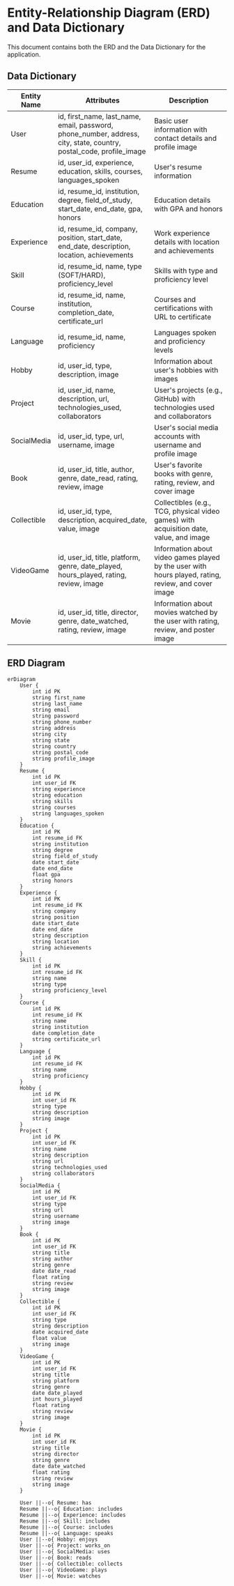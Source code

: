 # Entity-Relationship Diagram (ERD) and Data Dictionary

This document contains both the ERD and the Data Dictionary for the application.

## Data Dictionary

| Entity Name          | Attributes                                             | Description                                                   |
|----------------------|--------------------------------------------------------|---------------------------------------------------------------|
| User                 | id, first_name, last_name, email, password, phone_number, address, city, state, country, postal_code, profile_image | Basic user information with contact details and profile image |
| Resume               | id, user_id, experience, education, skills, courses, languages_spoken | User's resume information                                      |
| Education            | id, resume_id, institution, degree, field_of_study, start_date, end_date, gpa, honors | Education details with GPA and honors                          |
| Experience           | id, resume_id, company, position, start_date, end_date, description, location, achievements | Work experience details with location and achievements         |
| Skill                | id, resume_id, name, type (SOFT/HARD), proficiency_level | Skills with type and proficiency level                         |
| Course               | id, resume_id, name, institution, completion_date, certificate_url | Courses and certifications with URL to certificate             |
| Language             | id, resume_id, name, proficiency                       | Languages spoken and proficiency levels                        |
| Hobby                | id, user_id, type, description, image                  | Information about user's hobbies with images                   |
| Project              | id, user_id, name, description, url, technologies_used, collaborators | User's projects (e.g., GitHub) with technologies used and collaborators |
| SocialMedia          | id, user_id, type, url, username, image                | User's social media accounts with username and profile image   |
| Book                 | id, user_id, title, author, genre, date_read, rating, review, image | User's favorite books with genre, rating, review, and cover image |
| Collectible          | id, user_id, type, description, acquired_date, value, image | Collectibles (e.g., TCG, physical video games) with acquisition date, value, and image |
| VideoGame            | id, user_id, title, platform, genre, date_played, hours_played, rating, review, image | Information about video games played by the user with hours played, rating, review, and cover image |
| Movie                | id, user_id, title, director, genre, date_watched, rating, review, image | Information about movies watched by the user with rating, review, and poster image |

## ERD Diagram

```mermaid
erDiagram
    User {
        int id PK
        string first_name
        string last_name
        string email
        string password
        string phone_number
        string address
        string city
        string state
        string country
        string postal_code
        string profile_image
    }
    Resume {
        int id PK
        int user_id FK
        string experience
        string education
        string skills
        string courses
        string languages_spoken
    }
    Education {
        int id PK
        int resume_id FK
        string institution
        string degree
        string field_of_study
        date start_date
        date end_date
        float gpa
        string honors
    }
    Experience {
        int id PK
        int resume_id FK
        string company
        string position
        date start_date
        date end_date
        string description
        string location
        string achievements
    }
    Skill {
        int id PK
        int resume_id FK
        string name
        string type
        string proficiency_level
    }
    Course {
        int id PK
        int resume_id FK
        string name
        string institution
        date completion_date
        string certificate_url
    }
    Language {
        int id PK
        int resume_id FK
        string name
        string proficiency
    }
    Hobby {
        int id PK
        int user_id FK
        string type
        string description
        string image
    }
    Project {
        int id PK
        int user_id FK
        string name
        string description
        string url
        string technologies_used
        string collaborators
    }
    SocialMedia {
        int id PK
        int user_id FK
        string type
        string url
        string username
        string image
    }
    Book {
        int id PK
        int user_id FK
        string title
        string author
        string genre
        date date_read
        float rating
        string review
        string image
    }
    Collectible {
        int id PK
        int user_id FK
        string type
        string description
        date acquired_date
        float value
        string image
    }
    VideoGame {
        int id PK
        int user_id FK
        string title
        string platform
        string genre
        date date_played
        int hours_played
        float rating
        string review
        string image
    }
    Movie {
        int id PK
        int user_id FK
        string title
        string director
        string genre
        date date_watched
        float rating
        string review
        string image
    }

    User ||--o{ Resume: has
    Resume ||--o{ Education: includes
    Resume ||--o{ Experience: includes
    Resume ||--o{ Skill: includes
    Resume ||--o{ Course: includes
    Resume ||--o{ Language: speaks
    User ||--o{ Hobby: enjoys
    User ||--o{ Project: works_on
    User ||--o{ SocialMedia: uses
    User ||--o{ Book: reads
    User ||--o{ Collectible: collects
    User ||--o{ VideoGame: plays
    User ||--o{ Movie: watches
